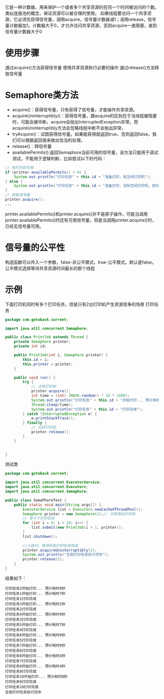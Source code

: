 它是一种计数器，用来保护一个或者多个共享资源的在同一个时间被访问的个数。类似连接池的概念，保证资源可以被合理的使用。
如果线程要访问一个共享资源，它必须先获得信号量，调用acquire，信号量计数器减1；调用release，信号量计数器加1。计数器大于0，才允许访问共享资源，否则acquire一直阻塞，直到信号量计数器大于0

# 使用步骤
通过acquire()方法获得信号量
使用共享资源执行必要的操作
通过release()方法释放信号量

# Semaphore类方法
+ acquire()：获得信号量，只有获得了信号量，才能操作共享资源。
+ acquireUninterruptibly()：获得信号量，跟acquire的区别在于当线程被阻塞时，可能会被中断，acquire会抛出InterruptedException异常，而acquireUninterruptibly方法会忽略线程中断不会抛出异常。
+ tryAcquire()：试图获得信号量。如果能获得就返回true，否则返回false。我们可以根据返回值来做出恰当的处理。
+ release()：释信号量
+ availablePermits():返回Semaphore当前可用的信号量，该方法只能用于调试测试，不能用于逻辑判断，比如尝试以下的代码：

``` java
// 有打印机可用
if (printer.availablePermits() > 0) {
	System.out.println("打印任务" + this.id + "准备打印，有空闲打印机");
} else {
	System.out.println("打印任务" + this.id + "准备打印，没有空闲打印机，排队等待~");
}
// 获取信号量
printer.acquire();
...
```
printer.availablePermits()和printer.acquire()并不是原子操作，可能当调用printer.availablePermits()时还有可用信号量，但是当调用printer.acquire()时，已经无信号量可用。


# 信号量的公平性
构造函数可以传入一个参数，false-非公平模式，true-公平模式。默认是false。
公平模式选择等待共享资源时间最长的那个线程

# 示例
下面打印机同时有多个打印任务，但是只有2台打印机产生资源竞争的场景
打印任务
```java
package com.gotoback.current;

import java.util.concurrent.Semaphore;

public class PrintJob extends Thread {
	private Semaphore printer;
	private int id;

	public PrintJob(int i, Semaphore printer) {
		this.id = i;
		this.printer = printer;
	}

	public void run() {
		try {
			// 占有打印机
			printer.acquire();
			int time = (int) (Math.random() * 10 * 1000);
			System.out.println("打印任务" + this.id + "开始打印... 预计耗时"+time/1000+"秒");
			Thread.sleep(time);
			System.out.println("打印任务" + this.id + "打印完成");
		} catch (InterruptedException e) {
			e.printStackTrace();
		} finally {
			// 归还打印机
			printer.release();
		}
	}

	
}
```
测试类
```java
package com.gotoback.current;

import java.util.concurrent.ExecutorService;
import java.util.concurrent.Executors;
import java.util.concurrent.Semaphore;

public class SemaPhoreTest {
	public static void main(String args[]) {
		ExecutorService list = Executors.newCachedThreadPool();
		Semaphore printer = new Semaphore(2);// 只有两台打印机
		// 有十个打印任务
		for (int i = 0; i < 10; i++) {
			list.submit(new PrintJob(i + 1, printer));
		}
		list.shutdown();
		
		//小技巧，等待所有打印任务完成
		printer.acquireUninterruptibly(2);
		System.out.println("全部打印任务执行完毕");
		printer.release(2);
	}
}

```
结果如下：
```plain
打印任务2开始打印... 预计耗时8秒
打印任务1开始打印... 预计耗时7秒
打印任务1打印完成
打印任务3开始打印... 预计耗时2秒
打印任务2打印完成
打印任务4开始打印... 预计耗时9秒
打印任务3打印完成
打印任务5开始打印... 预计耗时7秒
打印任务4打印完成
打印任务6开始打印... 预计耗时0秒
打印任务5打印完成
打印任务7开始打印... 预计耗时0秒
打印任务6打印完成
打印任务8开始打印... 预计耗时4秒
打印任务7打印完成
打印任务9开始打印... 预计耗时4秒
打印任务8打印完成
打印任务10开始打印... 预计耗时8秒
打印任务9打印完成
打印任务10打印完成
全部打印任务执行完毕

```

